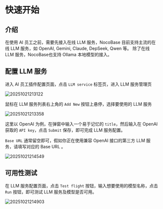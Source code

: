 # 快速开始

## 介绍

在使用 AI 员工之前，需要先接入在线 LLM 服务，NocoBase 目前支持主流的在线 LLM 服务，如 OpenAI, Gemini, Claude, DepSeek, Qwen 等。
除了在线 LLM 服务，NocoBase也支持 Ollama 本地模型的接入。

## 配置 LLM 服务

进入 AI 员工插件配置页面，点击 `LLM service` 标签页，进入 LLM 服务管理页

![20251021213122](https://static-docs.nocobase.com/20251021213122.png)

鼠标在 LLM 服务列表右上角的 `Add New` 按钮上悬停，选择要使用的 LLM 服务

![20251021213358](https://static-docs.nocobase.com/20251021213358.png)

这里以 OpenAI 为例，在弹窗中输入一个易于记忆的 `title`，然后输入在 OpenAI 获取的 `API key`，点击 `Submit` 保存，即可完成 LLM 服务配置。

`Base URL` 通常留空即可，假如你正在使用兼容 OpenAI 接口的第三方 LLM 服务，请填写对应的 Base URL 。

![20251021214549](https://static-docs.nocobase.com/20251021214549.png)

## 可用性测试

在 LLM 服务配置页面，点击 `Test flight` 按钮，输入想要使用的模型名称，点击 `Run` 按钮，即可测试 LLM 服务及模型是否可用。

![20251021214903](https://static-docs.nocobase.com/20251021214903.png)
